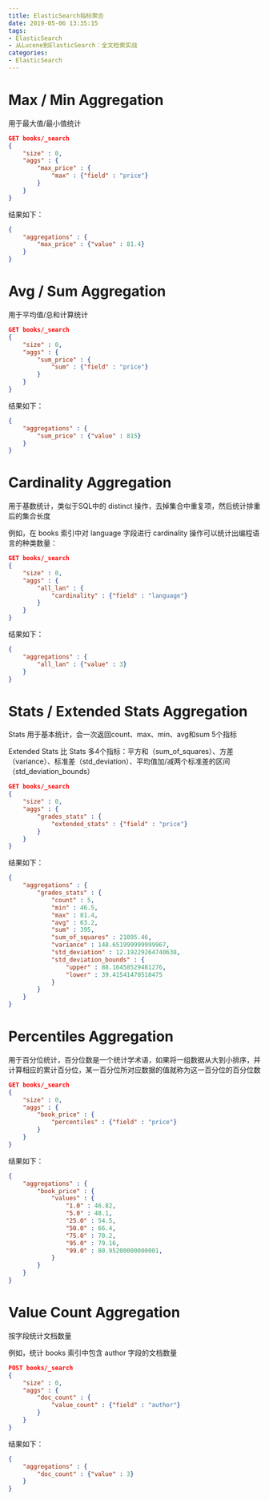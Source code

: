 ```yaml
---
title: ElasticSearch指标聚合
date: 2019-05-06 13:35:15
tags:
- ElasticSearch
- 从Lucene到ElasticSearch：全文检索实战
categories:
- ElasticSearch
---
```


# Max / Min Aggregation

用于最大值/最小值统计

```json
GET books/_search
{
    "size" : 0,
    "aggs" : {
        "max_price" : {
            "max" : {"field" : "price"}
        }
    }
}
```

结果如下：

```json
{
    "aggregations" : {
        "max_price" : {"value" : 81.4}
    }
}
```

# Avg / Sum Aggregation

用于平均值/总和计算统计

```json
GET books/_search
{
    "size" : 0,
    "aggs" : {
        "sum_price" : {
            "sum" : {"field" : "price"}
        }
    }
}
```

结果如下：

```json
{
    "aggregations" : {
        "sum_price" : {"value" : 815}
    }
}
```

# Cardinality Aggregation

用于基数统计，类似于SQL中的 distinct 操作，去掉集合中重复项，然后统计排重后的集合长度

例如，在 books 索引中对 language 字段进行 cardinality 操作可以统计出编程语言的种类数量：

```json
GET books/_search
{
    "size" : 0,
    "aggs" : {
        "all_lan" : {
            "cardinality" : {"field" : "language"}
        }
    }
}
```

结果如下：

```json
{
    "aggregations" : {
        "all_lan" : {"value" : 3}
    }
}
```

# Stats / Extended Stats Aggregation

Stats 用于基本统计，会一次返回count、max、min、avg和sum 5个指标

Extended Stats 比 Stats 多4个指标：平方和（sum_of_squares）、方差（variance）、标准差（std_deviation）、平均值加/减两个标准差的区间（std_deviation_bounds）

```json
GET books/_search
{
    "size" : 0,
    "aggs" : {
        "grades_stats" : {
            "extended_stats" : {"field" : "price"}
        }
    }
}
```

结果如下：

```json
{
    "aggregations" : {
        "grades_stats" : {
            "count" : 5,
            "min" : 46.5,
            "max" : 81.4,
            "avg" : 63.2,
            "sum" : 395,
            "sum_of_squares" : 21095.46,
            "variance" : 148.651999999999967,
            "std_deviation" : 12.19229264740638,
            "std_deviation_bounds" : {
                "upper" : 88.16458529481276,
                "lower" : 39.41541470518475
            }
        }
    }
}
```

# Percentiles Aggregation

用于百分位统计，百分位数是一个统计学术语，如果将一组数据从大到小排序，并计算相应的累计百分位，某一百分位所对应数据的值就称为这一百分位的百分位数

```json
GET books/_search
{
    "size" : 0,
    "aggs" : {
        "book_price" : {
            "percentiles" : {"field" : "price"}
        }
    }
}
```

结果如下：

```json
{
    "aggregations" : {
        "book_price" : {
            "values" : {
                "1.0" : 46.82,
                "5.0" : 48.1,
                "25.0" : 54.5,
                "50.0" : 66.4,
                "75.0" : 70.2,
                "95.0" : 79.16,
                "99.0" : 80.95200000000001,
            }
        }
    }
}
```

# Value Count Aggregation

按字段统计文档数量

例如，统计 books 索引中包含 author 字段的文档数量

```json
POST books/_search
{
    "size" : 0,
    "aggs" : {
        "doc_count" : {
            "value_count" : {"field" : "author"}
        }
    }
}
```

结果如下：

```json
{
    "aggregations" : {
        "doc_count" : {"value" : 3}
    }
}
```